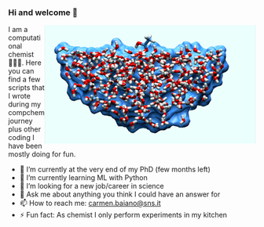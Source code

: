 ### Hi and welcome 👋

<img align="right" src="Picture1.png"> I am a computational chemist 👩🏻‍💻. 
Here you can find a few scripts that I wrote during my compchem journey plus other coding I have been mostly doing for fun.


- 🔭 I’m currently at the very end of my PhD (few months left)
- 🌱 I’m currently learning ML with Python
- 👯 I’m looking for a new job/career in science
- 💬 Ask me about anything you think I could have an answer for
- 📫 How to reach me: carmen.baiano@sns.it
- ⚡ Fun fact: As chemist I only perform experiments in my kitchen 

